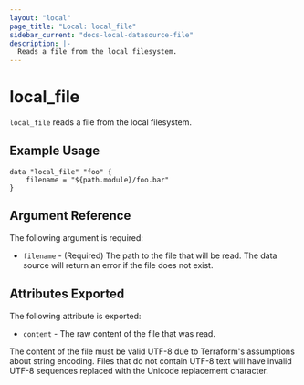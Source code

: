 ```yaml
---
layout: "local"
page_title: "Local: local_file"
sidebar_current: "docs-local-datasource-file"
description: |-
  Reads a file from the local filesystem.
---
```


# local_file

`local_file` reads a file from the local filesystem.

## Example Usage

```hcl
data "local_file" "foo" {
    filename = "${path.module}/foo.bar"
}
```

## Argument Reference

The following argument is required:

* `filename` - (Required) The path to the file that will be read. The data
  source will return an error if the file does not exist.

## Attributes Exported

The following attribute is exported:

* `content` - The raw content of the file that was read.

The content of the file must be valid UTF-8 due to Terraform's assumptions
about string encoding. Files that do not contain UTF-8 text will have invalid
UTF-8 sequences replaced with the Unicode replacement character.
